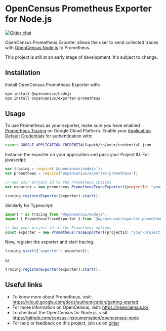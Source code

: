 # OpenCensus Prometheus Exporter for Node.js
[![Gitter chat][gitter-image]][gitter-url]

OpenCensus Prometheus Exporter allows the user to send collected traces with [OpenCensus Node.js](https://github.com/census-instrumentation/opencensus-node) to Prometheus.

This project is still at an early stage of development. It's subject to change.

## Installation

Install OpenCensus Prometheus Exporter with:
```bash
npm install @opencensus/nodejs
npm install @opencensus/exporter-prometheus
```

## Usage

To use Prometheus as your exporter, make sure you have enabled [Prometheus Tracing](https://cloud.google.com/trace/docs/quickstart) on Google Cloud Platform. Enable your [Application Default Credentials](https://cloud.google.com/docs/authentication/getting-started) for authentication with:

```bash
export GOOGLE_APPLICATION_CREDENTIALS=path/to/your/credential.json
```

Instance the exporter on your application and pass your Project ID. For javascript:

```javascript
var tracing = require('@opencensus/nodejs');
var prometheus = require('@opencensus/exporter-prometheus');

// Add your project id to the Prometheus options
var exporter = new prometheus.PrometheusTraceExporter({projectId: "your-project-id"});

tracing.registerExporter(exporter).start();
```

Similarly for Typescript:

```typescript
import * as tracing from '@opencensus/nodejs';
import { PrometheusTraceExporter } from '@opencensus/exporter-prometheus';

// Add your project id to the Prometheus options
const exporter = new PrometheusTraceExporter({projectId: "your-project-id"});
```

Now, register the exporter and start tracing.

```javascript
tracing.start({'exporter': exporter});
```

or

```javascript
tracing.registerExporter(exporter).start();
```

## Useful links
- To know more about Prometheus, visit: <https://cloud.google.com/docs/authentication/getting-started>
- For more information on OpenCensus, visit: <https://opencensus.io/>
- To checkout the OpenCensus for Node.js, visit: <https://github.com/census-instrumentation/opencensus-node>
- For help or feedback on this project, join us on [gitter](https://gitter.im/census-instrumentation/Lobby)

[gitter-image]: https://badges.gitter.im/census-instrumentation/lobby.svg
[gitter-url]: https://gitter.im/census-instrumentation/lobby?utm_source=badge&utm_medium=badge&utm_campaign=pr-badge&utm_content=badge
